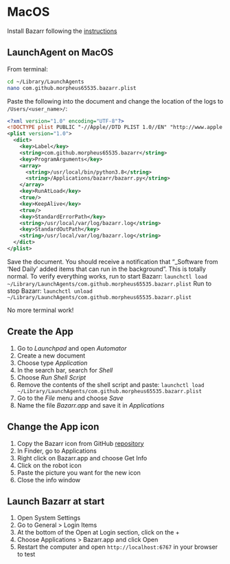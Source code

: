 # MacOS

Install Bazarr following the [instructions](../../Installation/MacOS/macos)

## LaunchAgent on MacOS

From terminal:

```bash
cd ~/Library/LaunchAgents
nano com.github.morpheus65535.bazarr.plist
```

Paste the following into the document and change the location of the logs to `/Users/<user_name>/`:

```xml
<?xml version="1.0" encoding="UTF-8"?>
<!DOCTYPE plist PUBLIC "-//Apple//DTD PLIST 1.0//EN" "http://www.apple.com/DTDs/PropertyList-1.0.dtd">
<plist version="1.0">
  <dict>
    <key>Label</key>
    <string>com.github.morpheus65535.bazarr</string>
    <key>ProgramArguments</key>
    <array>
      <string>/usr/local/bin/python3.8</string>
      <string>/Applications/bazarr/bazarr.py</string>
    </array>
    <key>RunAtLoad</key>
    <true/>
    <key>KeepAlive</key>
    <true/>
    <key>StandardErrorPath</key>
    <string>/usr/local/var/log/bazarr.log</string>
    <key>StandardOutPath</key>
    <string>/usr/local/var/log/bazarr.log</string>
  </dict>
</plist>
```

Save the document. You should receive a notification that “_Software from ‘Ned Daily’ added items that can run in the background”. This is totally normal.
To verify everything works, run to start Bazarr: `launchctl load ~/Library/LaunchAgents/com.github.morpheus65535.bazarr.plist`
Run to stop Bazarr: `launchctl unload ~/Library/LaunchAgents/com.github.morpheus65535.bazarr.plist`

No more terminal work!

## Create the App

1. Go to _Launchpad_ and open _Automator_
1. Create a new document
1. Choose type _Application_
1. In the search bar, search for _Shell_
1. Choose _Run Shell Script_
1. Remove the contents of the shell script and paste: `launchctl load ~/Library/LaunchAgents/com.github.morpheus65535.bazarr.plist`
1. Go to the _File_ menu and choose _Save_
1. Name the file _Bazarr.app_ and save it in _Applications_

## Change the App icon

1. Copy the Bazarr icon from GitHub [repository](https://raw.githubusercontent.com/morpheus65535/bazarr/master/frontend/public/images/logo128.png)
1. In Finder, go to Applications
1. Right click on Bazarr.app and choose Get Info
1. Click on the robot icon
1. Paste the picture you want for the new icon
1. Close the info window

## Launch Bazarr at start

1. Open System Settings
1. Go to General > Login Items
1. At the bottom of the Open at Login section, click on the +
1. Choose Applications > Bazarr.app and click Open
1. Restart the computer and open `http://localhost:6767` in your browser to test
